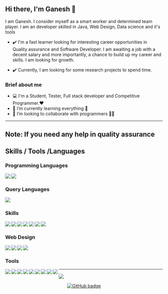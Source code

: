 ## Hi there, I'm Ganesh 👋

I am Ganesh. I consider myself as a smart worker and determined team player. I am an developer skilled in  Java, Web Design, Data science and it's tools

- ✔️ I'm a fast learner looking for interesting career opportunities in Quality assurance and Software Developer. I am awaiting a job with a decent salary and more importantly, a chance to build up my career and skills. I am looking for growth.

- ✔️ Currently, I am looking for some research projects to spend time.


### Brief about me

- 💻 I'm a Student, Tester, Full stack developer and Competitive Programmer.❤
- 🌱 I’m currently learning everything 🤣
- 👯 I’m looking to collaborate with programmers 🤖🤖

---
Note: If you need any help in quality assurance
---
## Skills / Tools /Languages

### Programming Languages
<img align="left" src="https://img.shields.io/badge/-JAVA-red"/>
<img align="left" src="https://img.shields.io/badge/-PYTHON-yellow"/>

<br/>

### Query Languages
<img align="left" src="https://img.shields.io/badge/-SQL-yellowgreen"/>

<br/>

### Skills
<img align="left" src="https://img.shields.io/badge/-DATA ANALYSIS-yellow"/>
<img align="left" src="https://img.shields.io/badge/-MACHINE LEARNING-green"/>
<img align="left" src="https://img.shields.io/badge/-COMPETITIVE PROGRAMMING-red"/>
<img align="left" src="https://img.shields.io/badge/-GRAPHIC DESIGN-blue"/>
<img align="left" src="https://img.shields.io/badge/-DATA STRUCTURES AND ALGORITHMS-orange"/>
<img align="left" src="https://img.shields.io/badge/-IT AUTOMATION-blueviolet"/>
<img align="left" src="https://img.shields.io/badge/-FULL STACK-blueviolet"/>



<br/>

### Web Design
<img align="left" src="https://img.shields.io/badge/-HTML-orange"/>
<img align="left" src="https://img.shields.io/badge/-CSS-yellow"/>
<img align="left" src="https://img.shields.io/badge/-JAVASCRIPT-orange"/>
<img align="left" src="https://img.shields.io/badge/-BOOTSTRAP-green"/>

<br/>

### Tools

<img align="left" src="https://img.shields.io/badge/-VSCODE-blue"/>
<img align="left" src="https://img.shields.io/badge/-GIT-green"/>
<img align="left" src="https://img.shields.io/badge/-JUPYTER-orange"/>
<img align="left" src="https://img.shields.io/badge/-MSOFFICE-red"/>
<img align="left" src="https://img.shields.io/badge/-ORACLE-yellow"/>
<img align="left" src="https://img.shields.io/badge/-DOCKER-blue"/>
<img align="left" src="https://img.shields.io/badge/-TERMINAL-orange"/>
<img align="left" src="https://img.shields.io/badge/-IBM WATSON-yellowgreen"/>
<img align="left" src="https://img.shields.io/badge/-PHOTOSHOP-blue"/>



---

<p align="left"> 
  <img src="https://profile-counter.glitch.me/ganeshkaricharla/count.svg"/>
</p>
<p align="center">
  <a href="https://github.com/ganeshkaricharla?tab=followers">
    <img src="https://img.shields.io/github/followers/ganeshkaricharla?label=Followers&logo=GitHub&style=for-the-badge" alt="GitHub badge" />
  </a>
</p>
